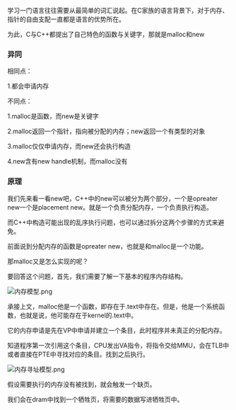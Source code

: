 学习一门语言往往需要从最简单的词汇说起。在C家族的语言背景下，对于内存、指针的自由支配一直都是语言的优势所在。

为此，C与C++都提出了自己特色的函数与关键字，那就是malloc和new

### 异同

相同点：

1.都会申请内存

不同点：

1.malloc是函数，而new是关键字

2.malloc返回一个指针，指向被分配的内存；new返回一个有类型的对象

3.malloc仅仅申请内存，而new还会执行构造

4.new含有new handle机制，而malloc没有

### 原理

我们先来看一看new吧，C++中的new可以被分为两个部分，一个是opreater new一个是placement new。就是一个负责分配内存，一个负责执行构造。

而C++中构造可能出现的乱序执行问题，也可以通过拆分这两个步骤的方式来避免。

前面说到分配内存的函数是opreater new，也就是和malloc是一个功能。

那malloc又是怎么实现的呢？

要回答这个问题，首先，我们需要了解一下基本的程序内存结构。

![内存模型.png](/upload/2022/07/%E5%86%85%E5%AD%98%E6%A8%A1%E5%9E%8B-328888a67e8c4082bb71c6fddfbd0f9b.png)

承接上文，malloc他是一个函数，即存在于.text中存在。但是，他是一个系统函数，也就是说，他可能存在于kernel的.text中。

它的内存申请是先在VP中申请并建立一个条目，此时程序并未真正的分配内存。

知道程序第一次引用这个条目，CPU发出VA指令，将指令交给MMU，会在TLB中或者直接在PTE中寻找对应的条目。找到之后执行。

![内存寻址模型.png](/upload/2022/07/%E5%86%85%E5%AD%98%E5%AF%BB%E5%9D%80%E6%A8%A1%E5%9E%8B-c6f9d3223ff34374ae9fb34d6e3fd197.png)

假设需要执行的内存没有被找到，就会触发一个缺页。

我们会在dram中找到一个牺牲页，将需要的数据写进牺牲页中。



